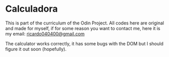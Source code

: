 # Calculadora
This is part of the curriculum of the Odin Project.
All codes here are original and made for myself, if for some reason you want to contact me, here it is my email: 
ricardo040400@gmail.com

The calculator works correctly, it has some bugs with the DOM but I should figure it out soon (hopefully).
